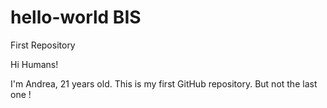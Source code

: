 # hello-world BIS
First Repository

Hi Humans!

I'm Andrea, 21 years old. This is my first GitHub repository. But not the last one !
